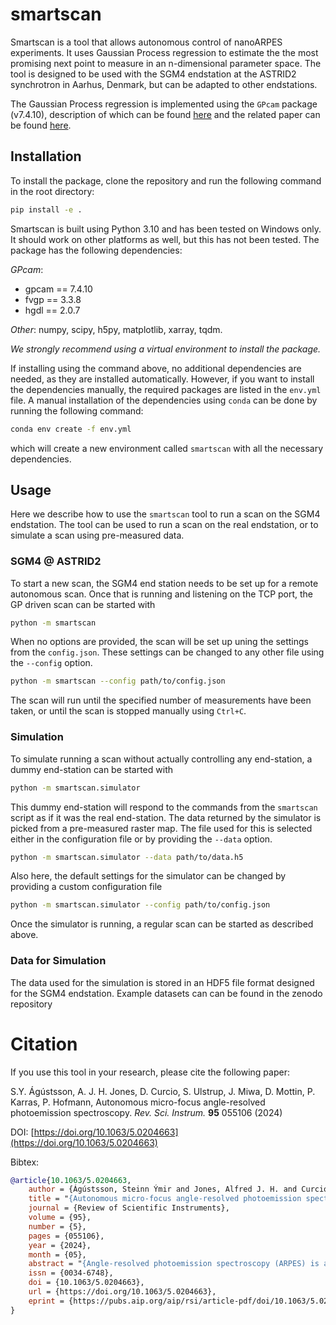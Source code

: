 
# smartscan

Smartscan is a tool that allows autonomous control of nanoARPES experiments.
It uses Gaussian Process regression to estimate the the most promising next
point to measure in an n-dimensional parameter space. The tool is designed to
be used with the SGM4 endstation at the ASTRID2 synchrotron in Aarhus, Denmark,
but can be adapted to other endstations.

The Gaussian Process regression is implemented using the `GPcam` package (v7.4.10), description of
which can be found [here](https://gpcam.lbl.gov/) and the related paper can be found [here](https://www.nature.com/articles/s42254-021-00345-y).

## Installation

To install the package, clone the repository and run the following command in
the root directory:

```bash
pip install -e .
```

Smartscan is built using Python 3.10 and has been tested on Windows only. It should work on other platforms as well, but this has not been tested. The package has the following dependencies:

*GPcam*:
  - gpcam == 7.4.10
  - fvgp == 3.3.8
  - hgdl == 2.0.7

*Other*:
numpy, scipy, h5py, matplotlib, xarray, tqdm.

*We strongly recommend using a virtual environment to install the package.*

If installing using the command above, no additional dependencies are needed, as they are
installed automatically. 
However, if you want to install the dependencies manually, the required packages are listed in the 
`env.yml` file. A manual installation of the dependencies using `conda` can be done by running the following
command:

```bash
conda env create -f env.yml
```

which will create a new environment called `smartscan` with all the necessary
dependencies.

## Usage

Here we describe how to use the `smartscan` tool to run a scan on the SGM4 endstation.
The tool can be used to run a scan on the real endstation, or to simulate a scan using
pre-measured data.

### SGM4 @ ASTRID2

To start a new scan, the SGM4 end station needs to be set up for a remote autonomous scan. 
Once that is running and listening on the TCP port, the GP driven scan can be started with
```bash
python -m smartscan
```
When no options are provided, the scan will be set up uning the settings from the 
`config.json`. These settings can be changed to any other file using the `--config` option.
```bash
python -m smartscan --config path/to/config.json
```

The scan will run until the specified number of measurements have been taken, or 
until the scan is stopped manually using `Ctrl+C`.

### Simulation

To simulate running a scan without actually controlling any end-station, a dummy end-station
can be started with
```bash
python -m smartscan.simulator
```
This dummy end-station will respond to the commands from the `smartscan` script as if it was
the real end-station. The data returned by the simulator is picked from a pre-measured raster map.
The file used for this is selected either in the configuration file or by providing the `--data` option.
```bash
python -m smartscan.simulator --data path/to/data.h5
```
Also here, the default settings for the simulator can be changed by providing a custom configuration 
file
```bash
python -m smartscan.simulator --config path/to/config.json
```
Once the simulator is running, a regular scan can be started as described above.

### Data for Simulation

The data used for the simulation is stored in an HDF5 file format designed for the SGM4 endstation.
Example datasets can can be found in the zenodo repository 
 <!-- [![DOI](https://zenodo.org/badge/DOI/10.5281/zenodo.5550004.svg)](https://doi.org/10.5281/zenodo.5550004). -->

<!-- ## Configuration

The configuration file is a YAML file that contains all the settings for the scan.
The following settings are available: -->

# Citation

If you use this tool in your research, please cite the following paper:

S.Y. Ágústsson, A. J. H. Jones, D. Curcio, S. Ulstrup, J. Miwa, D. Mottin, P. Karras, P. Hofmann, Autonomous micro-focus angle-resolved photoemission spectroscopy. _Rev. Sci. Instrum._ **95** 055106 (2024) 

DOI: [https://doi.org/10.1063/5.0204663](https://doi.org/10.1063/5.0204663)

Bibtex:
```bibtex
@article{10.1063/5.0204663,
    author = {Ágústsson, Steinn Ýmir and Jones, Alfred J. H. and Curcio, Davide and Ulstrup, Søren and Miwa, Jill and Mottin, Davide and Karras, Panagiotis and Hofmann, Philip},
    title = "{Autonomous micro-focus angle-resolved photoemission spectroscopy}",
    journal = {Review of Scientific Instruments},
    volume = {95},
    number = {5},
    pages = {055106},
    year = {2024},
    month = {05},
    abstract = "{Angle-resolved photoemission spectroscopy (ARPES) is a technique used to map the occupied electronic structure of solids. Recent progress in x-ray focusing optics has led to the development of ARPES into a microscopic tool, permitting the electronic structure to be spatially mapped across the surface of a sample. This comes at the expense of a time-consuming scanning process to cover not only a three-dimensional energy-momentum (E, kx, ky) space but also the two-dimensional surface area. Here, we implement a protocol to autonomously search both k- and real-space in order to find positions of particular interest, either because of their high photoemission intensity or because of sharp spectral features. The search is based on the use of Gaussian process regression and can easily be expanded to include additional parameters or optimization criteria. This autonomous experimental control is implemented on the SGM4 micro-focus beamline of the synchrotron radiation source ASTRID2.}",
    issn = {0034-6748},
    doi = {10.1063/5.0204663},
    url = {https://doi.org/10.1063/5.0204663},
    eprint = {https://pubs.aip.org/aip/rsi/article-pdf/doi/10.1063/5.0204663/19921467/055106\_1\_5.0204663.pdf},
}
```
